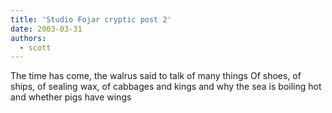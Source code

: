 ```yaml
---
title: 'Studio Fojar cryptic post 2'
date: 2003-03-31
authors:
  - scott
---
```


The time has come, the walrus said
to talk of many things
Of shoes, of ships, of sealing wax,
of cabbages and kings
and why the sea is boiling hot
and whether pigs have wings
